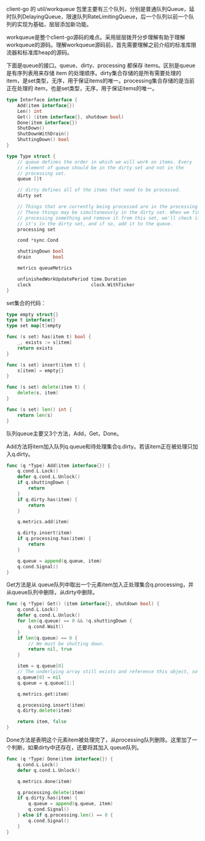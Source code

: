 
client-go 的 util/workqueue 包里主要有三个队列，分别是普通队列Queue，延时队列DelayingQueue，限速队列RateLimitingQueue，后一个队列以前一个队列的实现为基础，层层添加新功能。

workqueue是整个client-go源码的难点。采用层层拨开分步理解有助于理解workqueue的源码。理解workqueue源码前，首先需要理解之前介绍的标准库限流器和标准库heap的源码。

下面是queue的接口。queue、dirty、processing 都保存 items。区别是queue是有序列表用来存储 item 的处理顺序。dirty集合存储的是所有需要处理的 item，是set类型，无序，用于保证items的唯一。processing集合存储的是当前正在处理的 item，也是set类型，无序，用于保证items的唯一。

```go
type Interface interface {
	Add(item interface{})
	Len() int
	Get() (item interface{}, shutdown bool)
	Done(item interface{})
	ShutDown()
	ShutDownWithDrain()
	ShuttingDown() bool
}

type Type struct {
	// queue defines the order in which we will work on items. Every
	// element of queue should be in the dirty set and not in the
	// processing set.
	queue []t

	// dirty defines all of the items that need to be processed.
	dirty set

	// Things that are currently being processed are in the processing set.
	// These things may be simultaneously in the dirty set. When we finish
	// processing something and remove it from this set, we'll check if
	// it's in the dirty set, and if so, add it to the queue.
	processing set

	cond *sync.Cond

	shuttingDown bool
	drain        bool

	metrics queueMetrics

	unfinishedWorkUpdatePeriod time.Duration
	clock                      clock.WithTicker
}
```

set集合的代码：

```go
type empty struct{}
type t interface{}
type set map[t]empty

func (s set) has(item t) bool {
	_, exists := s[item]
	return exists
}

func (s set) insert(item t) {
	s[item] = empty{}
}

func (s set) delete(item t) {
	delete(s, item)
}

func (s set) len() int {
	return len(s)
}
```

队列queue主要又3个方法，Add，Get，Done。

Add方法将item加入队列q.queue和待处理集合q.dirty。若该item正在被处理只加入q.dirty。

```go
func (q *Type) Add(item interface{}) {
	q.cond.L.Lock()
	defer q.cond.L.Unlock()
	if q.shuttingDown {
		return
	}
	if q.dirty.has(item) {
		return
	}

	q.metrics.add(item)

	q.dirty.insert(item)
	if q.processing.has(item) {
		return
	}

	q.queue = append(q.queue, item)
	q.cond.Signal()
}
```

Get方法是从 queue队列中取出一个元素item加入正处理集合q.processing，并从queue队列中删除，从dirty中删除。

```go
func (q *Type) Get() (item interface{}, shutdown bool) {
	q.cond.L.Lock()
	defer q.cond.L.Unlock()
	for len(q.queue) == 0 && !q.shuttingDown {
		q.cond.Wait()
	}
	if len(q.queue) == 0 {
		// We must be shutting down.
		return nil, true
	}

	item = q.queue[0]
	// The underlying array still exists and reference this object, so the object will not be garbage collected.
	q.queue[0] = nil
	q.queue = q.queue[1:]

	q.metrics.get(item)

	q.processing.insert(item)
	q.dirty.delete(item)

	return item, false
}
```

Done方法是表明这个元素item被处理完了，从processing队列删除。这里加了一个判断，如果dirty中还存在，还要将其加入 queue队列。

```go
func (q *Type) Done(item interface{}) {
	q.cond.L.Lock()
	defer q.cond.L.Unlock()

	q.metrics.done(item)

	q.processing.delete(item)
	if q.dirty.has(item) {
		q.queue = append(q.queue, item)
		q.cond.Signal()
	} else if q.processing.len() == 0 {
		q.cond.Signal()
	}
}
```
